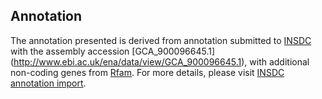 
Annotation
----------

The annotation presented is derived from annotation submitted to
[INSDC](http://www.insdc.org) with the assembly accession [GCA\_900096645.1]
(http://www.ebi.ac.uk/ena/data/view/GCA_900096645.1),
with additional non-coding genes from
[Rfam](http://rfam.xfam.org/). For more details, please visit [INSDC
annotation import](http://ensemblgenomes.org/info/data/insdc_annotation).
